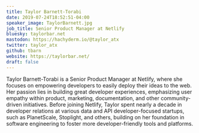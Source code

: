 ```yaml
---
title: Taylor Barnett-Torabi
date: 2019-07-24T18:52:51-04:00
speaker_image: TaylorBarnett.jpg
job_title: Senior Product Manager at Netlify
bluesky: taylorbar.net
mastodon: https://hachyderm.io/@taylor_atx
twitter: taylor_atx
github: tbarn
website: https://taylorbar.net/
draft: false
---
```


Taylor Barnett-Torabi is a Senior Product Manager at Netlify, where she focuses on empowering developers to easily deploy their ideas to the web. Her passion lies in building great developer experiences, emphasizing user empathy within product, marketing, documentation, and other community-driven initiatives. Before joining Netlify, Taylor spent nearly a decade in developer relations at various data and API developer-focused startups, such as PlanetScale, Stoplight, and others, building on her foundation in software engineering to foster more developer-friendly tools and platforms.
